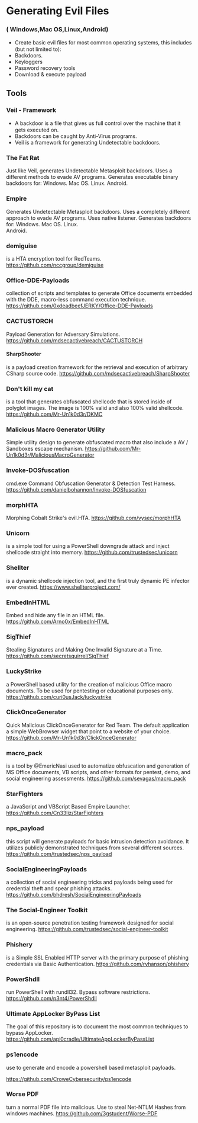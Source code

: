 # Generating Evil Files 
 ### ( Windows,Mac OS,Linux,Android)

 - Create basic evil ﬁles for most common operating systems, this includes (but not limited to): 
  - Backdoors. 
  - Keyloggers
  - Password recovery tools
  - Download & execute payload

## Tools
### Veil - Framework
 - A backdoor is a ﬁle that gives us full control over the machine that it gets executed on. 
 - Backdoors can be caught by Anti-Virus programs. 
 - Veil is a framework for generating Undetectable backdoors.
 
### The Fat Rat
 Just like Veil, generates Undetectable Metasploit backdoors. 
 Uses a different methods to evade AV programs. 
 Generates executable binary backdoors for: 
    Windows. 
    Mac OS. 
    Linux. 
    Android.
    
### Empire
  Generates Undetectable Metasploit backdoors. 
  Uses a  completely different approach to evade AV programs. 
  Uses native listener. 
  Generates backdoors for:
    Windows. 
    Mac OS. 
    Linux.  
    Android.
    
### demiguise
is a HTA encryption tool for RedTeams. https://github.com/nccgroup/demiguise

### Office-DDE-Payloads
collection of scripts and templates to generate Office documents embedded with the DDE, macro-less command execution technique. https://github.com/0xdeadbeefJERKY/Office-DDE-Payloads

### CACTUSTORCH 
Payload Generation for Adversary Simulations. https://github.com/mdsecactivebreach/CACTUSTORCH

#### SharpShooter
is a payload creation framework for the retrieval and execution of arbitrary CSharp source code. https://github.com/mdsecactivebreach/SharpShooter

### Don't kill my cat
is a tool that generates obfuscated shellcode that is stored inside of polyglot images. The image is 100% valid and also 100% valid shellcode. https://github.com/Mr-Un1k0d3r/DKMC

### Malicious Macro Generator Utility
Simple utility design to generate obfuscated macro that also include a AV / Sandboxes escape mechanism. https://github.com/Mr-Un1k0d3r/MaliciousMacroGenerator

### Invoke-DOSfuscation
cmd.exe Command Obfuscation Generator & Detection Test Harness. https://github.com/danielbohannon/Invoke-DOSfuscation

### morphHTA
Morphing Cobalt Strike's evil.HTA. https://github.com/vysec/morphHTA

### Unicorn
is a simple tool for using a PowerShell downgrade attack and inject shellcode straight into memory. https://github.com/trustedsec/unicorn

### Shellter
is a dynamic shellcode injection tool, and the first truly dynamic PE infector ever created. https://www.shellterproject.com/

### EmbedInHTML
Embed and hide any file in an HTML file. https://github.com/Arno0x/EmbedInHTML

### SigThief
Stealing Signatures and Making One Invalid Signature at a Time. https://github.com/secretsquirrel/SigThief

### LuckyStrike
a PowerShell based utility for the creation of malicious Office macro documents. To be used for pentesting or educational purposes only. https://github.com/curi0usJack/luckystrike

### ClickOnceGenerator
Quick Malicious ClickOnceGenerator for Red Team. The default application a simple WebBrowser widget that point to a website of your choice. https://github.com/Mr-Un1k0d3r/ClickOnceGenerator

### macro_pack
is a tool by @EmericNasi used to automatize obfuscation and generation of MS Office documents, VB scripts, and other formats for pentest, demo, and social engineering assessments. https://github.com/sevagas/macro_pack

### StarFighters
a JavaScript and VBScript Based Empire Launcher. https://github.com/Cn33liz/StarFighters

### nps_payload
this script will generate payloads for basic intrusion detection avoidance. It utilizes publicly demonstrated techniques from several different sources. https://github.com/trustedsec/nps_payload

### SocialEngineeringPayloads
a collection of social engineering tricks and payloads being used for credential theft and spear phishing attacks. https://github.com/bhdresh/SocialEngineeringPayloads

### The Social-Engineer Toolkit
is an open-source penetration testing framework designed for social engineering. https://github.com/trustedsec/social-engineer-toolkit

### Phishery
is a Simple SSL Enabled HTTP server with the primary purpose of phishing credentials via Basic Authentication.  https://github.com/ryhanson/phishery

### PowerShdll
run PowerShell with rundll32. Bypass software restrictions. https://github.com/p3nt4/PowerShdll

### Ultimate AppLocker ByPass List
The goal of this repository is to document the most common techniques to bypass AppLocker. https://github.com/api0cradle/UltimateAppLockerByPassList

### ps1encode
use to generate and encode a powershell based metasploit payloads. 

https://github.com/CroweCybersecurity/ps1encode

### Worse PDF
turn a normal PDF file into malicious. Use to steal Net-NTLM Hashes from windows machines. 
https://github.com/3gstudent/Worse-PDF


